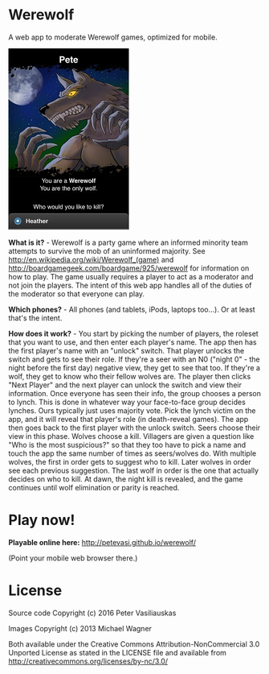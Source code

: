 Werewolf
========

A web app to moderate Werewolf games, optimized for mobile.

![Screenshot](/images/pressKit/wolfScreenshot240.jpg)

**What is it?** - Werewolf is a party game where an informed minority team attempts to survive the mob of an uninformed majority.  See
http://en.wikipedia.org/wiki/Werewolf_(game) and 
http://boardgamegeek.com/boardgame/925/werewolf for information on how to play.
The game usually requires a player to act as a moderator and not join the players.  The intent of this web app handles all of the duties of the moderator so that everyone can play.

**Which phones?** - All phones (and tablets, iPods, laptops too...). Or at least that's the intent.

**How does it work?** - You start by picking the number of players, the roleset that you want to use, and then enter each player's name. The app then has the first player's name with an "unlock" switch. That player unlocks the switch and gets to see their role. If they're a seer with an N0 ("night 0" - the night before the first day) negative view, they get to see that too. If they're a wolf, they get to know who their fellow wolves are. The player then clicks "Next Player" and the next player can unlock the switch and view their information. Once everyone has seen their info, the group chooses a person to lynch. This is done in whatever way your face-to-face group decides lynches. Ours typically just uses majority vote. Pick the lynch victim on the app, and it will reveal that player's role (in death-reveal games). The app then goes back to the first player with the unlock switch. Seers choose their view in this phase. Wolves choose a kill. Villagers are given a question like "Who is the most suspicious?" so that they too have to pick a name and touch the app the same number of times as seers/wolves do. With multiple wolves, the first in order gets to suggest who to kill. Later wolves in order see each previous suggestion. The last wolf in order is the one that actually decides on who to kill. At dawn, the night kill is revealed, and the game continues until wolf elimination or parity is reached.

Play now!
=========

**Playable online here:** http://petevasi.github.io/werewolf/

(Point your mobile web browser there.)



License
=======

Source code Copyright (c) 2016 Peter Vasiliauskas

Images Copyright (c) 2013 Michael Wagner

Both available under the Creative Commons Attribution-NonCommercial
3.0 Unported License as stated in the LICENSE file and available from
http://creativecommons.org/licenses/by-nc/3.0/

